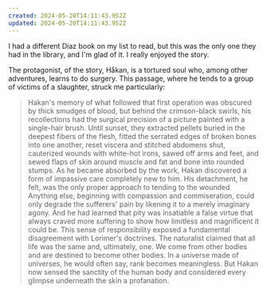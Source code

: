 ```yaml
---
created: 2024-05-20T14:11:43.952Z
updated: 2024-05-20T14:11:43.952Z
---
```

I had a different Diaz book on my list to read, but this was the only one they had in the library, and I'm glad of it. I really enjoyed the story.

The protagonist, of the story, Håkan, is a tortured soul who, among other adventures, learns to do surgery. This passage, where he tends to a group of victims of a slaughter, struck me particularly:

> Hakan's memory of what followed that first operation was obscured by thick smudges of blood, but behind the crimson-black swirls, his recollections had the surgical precision of a picture painted with a single-hair brush. Until sunset, they extracted pellets buried in the deepest fibers of the flesh, fitted the serrated edges of broken bones into one another, reset viscera and stitched abdomens shut, cauterized wounds with white-hot irons, sawed off arms and feet, and sewed flaps of skin around muscle and fat and bone into rounded stumps. As he became absorbed by the work, Hakan discovered a form of impassive care completely new to him. His detachment, he felt, was the only proper approach to tending to the wounded. Anything else, beginning with compassion and commiseration, could only degrade the sufferers' pain by likening it to a merely imaginary agony. And he had learned that pity was insatiable a false virtue that always craved more suffering to show how limitless and magnificent it could be. This sense of responsibility exposed a fundamental disagreement with Lorimer's doctrines. The naturalist claimed that all life was the same and, ultimately, one. We come from other bodies and are destined to become other bodies. In a universe made of universes, he would often say, rank becomes meaningless. But Hakan now sensed the sanctity of the human body and considered every glimpse underneath the skin a profanation.